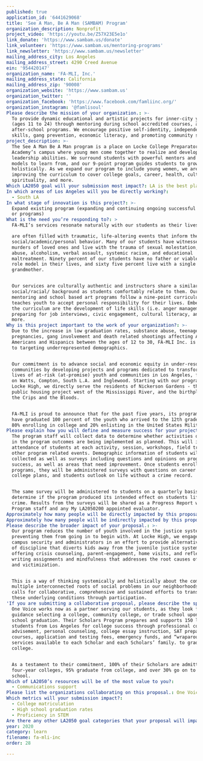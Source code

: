 ```yaml
---
published: true
application_id: '6441629068'
title: 'See A Man, Be A Man (SAMBAM) Program'
organization_description: Nonprofit
project_video: 'https://youtu.be/Z57X23E5e1o'
link_donate: 'https://www.sambam.us/donate'
link_volunteer: 'https://www.sambam.us/mentoring-programs'
link_newsletter: 'https://www.sambam.us/newsletter'
mailing_address_city: Los Angeles
mailing_address_street: 4290 Creed Avenue
ein: '954420147'
organization_name: 'FA-MLI, Inc.'
mailing_address_state: California
mailing_address_zip: '90008'
organization_website: 'https://www.sambam.us'
organization_twitter: ''
organization_facebook: 'https://www.facebook.com/famliinc.org/'
organization_instagram: '@famlisoul'
Please describe the mission of your organization.: >-
  To provide dynamic educational and artistic projects for inner-city youth
  (ages 11 to 24) through mentoring during school accredited courses, and
  after-school programs. We encourage positive self-identity, independence
  skills, gang prevention, economic literacy, and promoting community safety.
project_description: >-
  The See A Man Be A Man program is a place on Locke College Preparatory
  Academy’s campus where young men come together to realize and develop their
  leadership abilities. We surround students with powerful mentors and role
  models to learn from, and our 9-point program guides students to grow
  holistically. As we expand our program to include young women, we are
  improving the curriculum to cover college goals, career, health, culture,
  spirituality, and more. 
Which LA2050 goal will your submission most impact?: LA is the best place to LEARN
In which areas of Los Angeles will you be directly working?:
  - South LA
In what stage of innovation is this project?: >-
  Expand existing program (expanding and continuing ongoing successful projects
  or programs)
What is the need you’re responding to?: >
  FA-MLI’s services resonate naturally with our students as their lives

  are often filled with traumatic, life-altering events that inform their
  social/academic/personal behavior. Many of our students have witnessed the
  murders of loved ones and live with the trauma of sexual molestation, drug
  abuse, alcoholism, verbal assault, systemic racism, and educational
  maltreatment. Ninety percent of our students have no father or viable male
  role model in their lives, and sixty five percent live with a single mother or
  grandmother. 


  Our services are culturally authentic and instructors share a similar
  social/racial/ background as students comfortably relate to them. Our unique
  mentoring and school based art programs follow a nine-point curriculum, which
  teaches youth to accept personal responsibility for their lives. Embedded in
  the curriculum are the development of life skills (i.e. anger management),
  preparing for job interviews, civic engagement, cultural literacy, and much
  more. 
Why is this project important to the work of your organization?: >-
  Due to the increase in low graduation rates, substance abuse, teenage
  pregnancies, gang involvement and death related shootings affecting African
  Americans and Hispanics between the ages of 12 to 30, FA-MLI Inc. is dedicated
  to targeting underrepresented demographics.  


  Our commitment is to advance social and economic equity in under-resourced
  communities by developing projects and programs dedicated to transforming the
  lives of at-risk (at-promise) youth and communities in Los Angeles, focusing
  on Watts, Compton, South L.A. and Inglewood. Starting with our program at
  Locke High, we directly serve the residents of Nickerson Gardens - the largest
  public housing project west of the Mississippi River, and the birthplace of
  the Crips and the Bloods.


  FA-MLI is proud to announce that for the past five years, its program efforts
  have graduated 100 percent of the youth who arrived to the 12th grade, with
  80% enrolling in college and 20% enlisting in the United States Military. 
Please explain how you will define and measure success for your project.: >-
  The program staff will collect data to determine whether activities outlined
  in the program outcomes are being implemented as planned. This will include
  attendance of students at each activity, session, workshops, field trips, and
  other program related events. Demographic information of students will be
  collected as well as surveys including questions and opinions on program
  success, as well as areas that need improvement. Once students enroll in the
  programs, they will be administered surveys with questions on career goals,
  college plans, and students outlook on life without a crime record. 


  The same survey will be administered to students on a quarterly basis to
  determine if the program produced its intended effect on students life without
  crime. Results from the surveys will be shared as a Progress Report with
  Program staff and any My LA2050200 appointed evaluator.
Approximately how many people will be directly impacted by this proposal?: '325'
Approximately how many people will be indirectly impacted by this proposal?: '4500'
Please describe the broader impact of your proposal.: >-
  Our program reduces the number of youth involved in the justice system by
  preventing them from going in to begin with. At Locke High, we engage with
  campus security and administrators in an effort to provide alternative methods
  of discipline that diverts kids away from the juvenile justice system by
  offering crisis counseling, parent-engagement, home visits, and reflective
  writing assignments and mindfulness that addresses the root causes of crime
  and victimization.


  This is a way of thinking systemically and holistically about the complex,
  multiple interconnected roots of social problems in our neighborhoods. It
  calls for collaborative, comprehensive and sustained efforts to transform
  these underlying conditions through participation. 
'If you are submitting a collaborative proposal, please describe the specific role of partner organizations in the project.': >
  One Voice works now as a partner serving our students, as they look for
  guidance selecting a college, community college, or trade school upon high
  school graduation. Their Scholars Program prepares and supports 150 low-income
  students from Los Angeles for college success through professional college
  advisement, personal counseling, college essay instruction, SAT preparation
  courses, application and testing fees, emergency funds, and “wraparound”
  services available to each Scholar and each Scholars’ family. to graduate from
  college. 


  As a testament to their commitment, 100% of their Scholars are admitted to
  four-year colleges, 95% graduate from college, and over 30% go on to graduate
  school.
Which of LA2050’s resources will be of the most value to you?:
  - Communications support
Please list the organizations collaborating on this proposal.: One Voice
Which metrics will your submission impact?:
  - College matriculation
  - High school graduation rates
  - Proficiency in STEM
Are there any other LA2050 goal categories that your proposal will impact?: []
year: 2020
category: learn
filename: fa-mli-inc
order: 28

---
```

